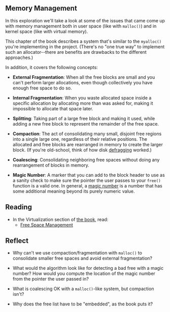 <!-- Exploration 7.1: Memory Management -->

## Memory Management

In this exploration we'll take a look at some of the issues that came
come up with memory management both in user space (like with `malloc()`)
and in kernel space (like with virtual memory).

This chapter of the book describes a system that's similar to the
`myalloc()` you're implementing in the project. (There's no "one true
way" to implement such an allocator--there are benefits are drawbacks to
the different approaches.)

In addition, it covers the following concepts:

* **External Fragmentation**: When all the free blocks are small and you
  can't perform larger allocations, even though collectively you have
  enough free space to do so.

* **Internal Fragmentation**: When you waste allocated space inside a
  specific allocation by allocating more than was asked for, making it
  impossible to allocate that space later.

* **Splitting**: Taking part of a large free block and making it used,
  while adding a new free block to represent the remainder of the free
  space.

* **Compaction**: The act of consolidating many small, disjoint free
  regions into a single large one, regardless of their relative
  positions. The allocated and free blocks are rearranged in memory to
  create the larger block. (If you're old-school, think of how disk
  [defragging](https://en.wikipedia.org/wiki/Defragmentation) worked.)

* **Coalescing**: Consolidating neighboring free spaces without doing
  any rearrangement of blocks in memory.

* **Magic Number**: A marker that you can add to the block header to use
  as a sanity check to make sure the pointer the user passes to your
  `free()` function is a valid one. In general, a [magic
  number](https://en.wikipedia.org/wiki/Magic_number_(programming)) is a
  number that has some additional meaning beyond its purely numeric
  value.

## Reading

* In the Virtualization section of [the book](https://pages.cs.wisc.edu/~remzi/OSTEP/), read:
  * [Free Space Management](https://pages.cs.wisc.edu/~remzi/OSTEP/vm-freespace.pdf)
  
## Reflect

* Why can't we use compaction/fragmentation with `malloc()` to
  consolidate smaller free spaces and avoid external fragmentation?

* What would the algorithm look like for detecting a bad free with a
  magic number? How would you compute the location of the magic number
  from the pointer the user passed in?

* What is coalescing OK with a `malloc()`-like system, but compaction
  isn't?

* Why does the free list have to be "embedded", as the book puts it?
